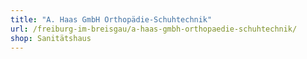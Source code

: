 ```yaml
---
title: "A. Haas GmbH Orthopädie-Schuhtechnik"
url: /freiburg-im-breisgau/a-haas-gmbh-orthopaedie-schuhtechnik/
shop: Sanitätshaus
---
```

